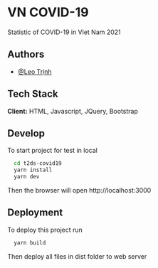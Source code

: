 
# VN COVID-19

Statistic of COVID-19 in Viet Nam 2021


## Authors

- [@Leo Trịnh](https://www.facebook.com/leo.trinh.6890/)

  
## Tech Stack

**Client:** HTML, Javascript, JQuery, Bootstrap

  
## Develop 

To start project for test in local

```bash 
  cd t2ds-covid19
  yarn install
  yarn dev
```
Then the browser will open http://localhost:3000
    
## Deployment

To deploy this project run

```bash
  yarn build
```

  Then deploy all files in dist folder to web server